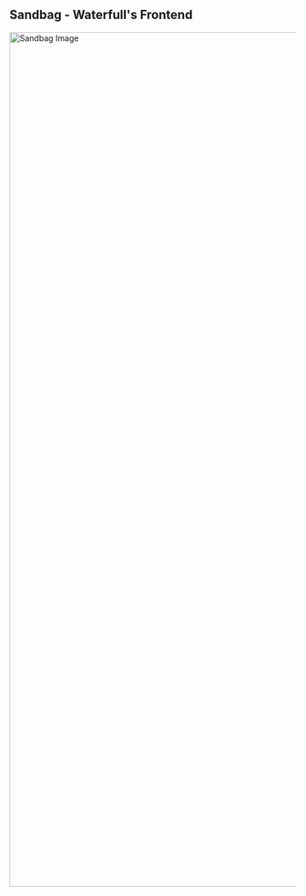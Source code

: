 ## Sandbag - Waterfull's Frontend
<p>
  <img src="https://www.nps.gov/npgallery/GetAsset/d0546fa9-2956-4fe0-9d47-8e1cfeec19b4/proxy/hires?" width="2000" height="1500" alt="Sandbag Image" />
</p>
